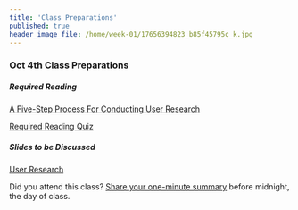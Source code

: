 ```yaml
---
title: 'Class Preparations'
published: true
header_image_file: /home/week-01/17656394823_b85f45795c_k.jpg
---
```


### Oct 4th Class Preparations

##### Required Reading
[A Five-Step Process For Conducting User Research](http://www.smashingmagazine.com/2013/09/5-step-process-conducting-user-research/)

[Required Reading Quiz](https://canvas.sfu.ca/courses/36662/quizzes/65506?classes=btn,btn-primary)

##### Slides to be Discussed
[User Research](https://www.swipe.to/9967fp)

Did you attend this class? [Share your one-minute summary](https://canvas.sfu.ca/courses/36662/assignments/267534) before midnight, the day of class.
